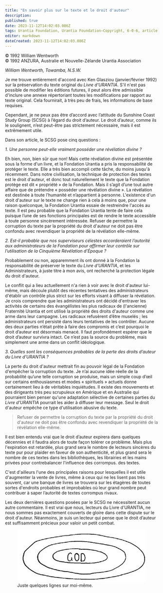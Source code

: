 ```yaml
---
title: "En savoir plus sur le texte et le droit d'auteur"
description: 
published: true
date: 2023-11-12T14:02:03.086Z
tags: Urantia Foundation, Urantia Foundation—Copyright, 6-0-6, article
editor: markdown
dateCreated: 2023-11-12T14:02:03.086Z
---
```



<p class="v-card v-sheet theme--light gray lighten-3 px-2 py-1">© 1992 William Wentworth<br>© 1992 ANZURA, Australie et Nouvelle-Zélande Urantia Association</p>


_William Wentworth, Towamba, N.S.W._

Je me trouve entièrement d'accord avec Ken Glasziou (janvier/février 1992) sur la préservation du texte original du _Livre d'URANTIA_. S'il n'est pas possible de modifier les éditions futures, il peut alors être admissible d'inclure une annexe répertoriant toutes les modifications par rapport au texte original. Cela fournirait, à très peu de frais, les informations de base requises.

Cependant, je ne peux pas être d’accord avec l’attitude du Sunshine Coast Study Group (SCSG) à l’égard du droit d’auteur. Le droit d’auteur, comme ils le soulignent, n’est peut-être pas strictement nécessaire, mais il est extrêmement utile.

Dans son article, le SCSG pose cinq questions :

_1. Une personne peut-elle vraiment posséder une révélation divine ?_

Eh bien, non, bien sûr que non! Mais cette révélation divine est présentée sous la forme d'un livre, et la Fondation Urantia a pris la responsabilité de protéger le texte. Elle a très bien accompli cette tâche, du moins jusqu'à récemment. Dans notre civilisation, la technique de protection des textes est le droit d'auteur, et donc tout naturellement le texte que la Fondation protège est dit « propriété » de la Fondation. Mais il s’agit d’une tout autre affaire que de prétendre « posséder une révélation divine ». La révélation est destinée à toute l’humanité et n’appartient à personne. L'existence d'un droit d'auteur sur le texte ne change rien à cela à moins que, pour une raison quelconque, la Fondation Urantia essaie de restreindre l'accès au texte. Il est peu probable que la Fondation Urantia tente de faire cela puisque l’une de ses fonctions principales est de rendre le texte accessible à toute personne sincèrement intéressée. Refuser de permettre la corruption du texte par la propriété du droit d'auteur ne doit pas être confondu avec revendiquer la propriété de la révélation elle-même.

_2. Est-il probable que nos superviseurs célestes accorderaient l’autorité aux administrateurs de la Fondation pour affirmer leur contrôle sur l’utilisation de la Cinquième Révélation d’Époque ?_

Probablement ou non, apparemment ils ont donné à la Fondation la responsabilité de préserver le texte du _Livre d'URANTIA_, et les Administrateurs, à juste titre à mon avis, ont recherché la protection légale du droit d'auteur.

Le conflit qui a lieu actuellement n'a rien à voir avec le droit d'auteur lui-même, mais découle plutôt des récentes tentatives des administrateurs d'établir un contrôle plus strict sur les efforts visant à diffuser la révélation. Je crois comprendre que les administrateurs ont décidé d'entraver les activités de certains des évangélistes les plus radicaux de (l'ancienne) Fraternité Urantia et ont utilisé la propriété des droits d'auteur comme une arme dans leur campagne. Les radicaux refusèrent d’être muselés ; les administrateurs ont persisté dans leurs tentatives de les contrôler. Aucune des deux parties n’était prête à faire des compromis et c’est pourquoi le droit d’auteur est désormais menacé. Il faut profondément espérer que le droit d’auteur survivra intact. Ce n’est pas la source du problème, mais simplement une arme dans un conflit idéologique.

_3. Quelles sont les conséquences probables de la perte des droits d’auteur du _Livre d’URANTIA_ ?_

La perte du droit d'auteur mettrait fin au pouvoir légal de la Fondation d'empêcher la corruption du texte. Je n’ai aucune idée réelle de la probabilité qu’une telle corruption se produise, mais un simple coup d’œil sur certains enthousiasmes et modes « spirituels » actuels donne certainement lieu à de véritables inquiétudes. Il existe des mouvements et des dirigeants très peu scrupuleux en Amérique et en Australie qui pourraient bien penser qu'une adaptation sélective de certaines parties du _Livre d'URANTIA_ pourrait les aider à diffuser leur message. Seul le droit d'auteur empêche ce type d'utilisation abusive du texte.

> Refuser de permettre la corruption du texte par la propriété du droit d'auteur ne doit pas être confondu avec revendiquer la propriété de la révélation elle-même.

Il est bien entendu vrai que le droit d’auteur expirera dans quelques décennies et il faudra alors de toute façon tolérer ce problème. Mais plus l'expiration est retardée, plus grand sera le nombre de lecteurs sincères du texte pur pour plaider en faveur de son authenticité, et plus grand sera le nombre de ces textes dans les bibliothèques, les librairies et les mains privées pour contrebalancer l'influence des corrompus. des textes.

C'est d'ailleurs l'une des principales raisons pour lesquelles il est utile d'augmenter la vente de livres, même à ceux qui ne les lisent pas très souvent, car une banque de livres se trouvera sur les étagères de toutes sortes d'endroits probables et improbables où leur grand nombre peut contribuer à saper l’autorité de textes corrompus rivaux.

Les deux dernières questions posées par le SCSG ne nécessitent aucun autre commentaire. Il est vrai que nous, lecteurs du Livre d'URANTIA, ne nous sommes pas exactement couverts de gloire dans cette dispute sur le droit d'auteur. Néanmoins, je suis un lecteur qui pense que le droit d’auteur est suffisamment précieux pour valoir un petit combat.


<figure id="Figure_2" class="image urantiapedia" alt="myself">
<img src="/image/article/606/myself.jpg">
<figcaption>Juste quelques lignes sur moi-même.</figcaption>
</figure>

